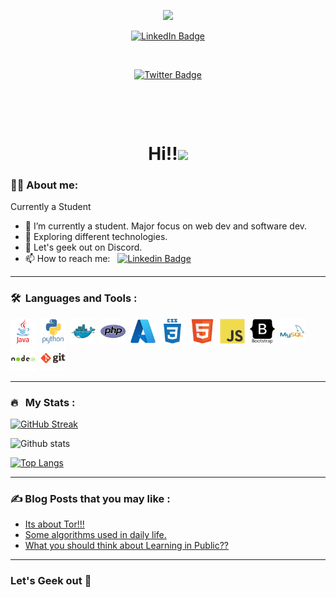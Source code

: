 <p align="center"><img src="https://media.giphy.com/media/L1R1tvI9svkIWwpVYr/giphy.gif"/></p>
<p align="center">
  <a href="https://www.linkedin.com/in/tausiq-samantaray" target="_blank">
    <img src="https://img.shields.io/badge/LinkedIn-blue?style=for-the-badge&logo=linkedin&logoColor=white" alt="LinkedIn Badge">
  </a>
</p>
<br>
<p align="center">
  <a href="https://www.twitter.com/tausiq2003" target="_blank">
    <img src="https://img.shields.io/badge/Twitter-blue?style=for-the-badge&logo=twitter&logoColor=white" alt="Twitter Badge">
  </a>
</p>
<br>
<p align="center">
  <img src="https://komarev.com/ghpvc/?username=tausiq2003&style=flat-square&color=blue" alt="">
</p>

<h1 align="center">Hi!!<img src="https://media.giphy.com/media/hvRJCLFzcasrR4ia7z/giphy.gif" width="40"></h1>

### :man_student:&nbsp;About me:
Currently a Student
- 🔭 I’m currently a student. Major focus on web dev and software dev.
- 🌱 Exploring different technologies.
- 👯 Let's geek out on Discord.
- 📫 How to reach me: &nbsp; [![Linkedin Badge](https://img.shields.io/badge/-tausiqsamantaray-blue?style=flat&logo=Linkedin&logoColor=white)](https://www.linkedin.com/in/tausiq-samantaray)

---

### 🛠 &nbsp;Languages and Tools :

<p>
<img src="https://github.com/devicons/devicon/blob/master/icons/java/java-original-wordmark.svg" title="Java" alt="Java" width="40" height="40"/>&nbsp;
<img src="https://github.com/devicons/devicon/blob/master/icons/python/python-original-wordmark.svg" title="Python" alt="Python" width="40" height="40"/>&nbsp;
<img src="https://github.com/devicons/devicon/blob/master/icons/docker/docker-original.svg" title="Docker" alt="Docker" width="40" height="40"/>&nbsp;
<img src="https://github.com/devicons/devicon/blob/master/icons/php/php-original.svg" title="PHP" alt="PHP" width="40" height="40"/>&nbsp;
<img src="https://github.com/devicons/devicon/blob/master/icons/azure/azure-original.svg" title="Azure" alt="Azure " width="40" height="40"/>&nbsp;
<img src="https://github.com/devicons/devicon/blob/master/icons/css3/css3-plain-wordmark.svg"  title="CSS3" alt="CSS" width="40" height="40"/>&nbsp;
<img src="https://github.com/devicons/devicon/blob/master/icons/html5/html5-original.svg" title="HTML5" alt="HTML" width="40" height="40"/>&nbsp;
<img src="https://github.com/devicons/devicon/blob/master/icons/javascript/javascript-original.svg" title="JavaScript" alt="JavaScript" width="40" height="40"/>&nbsp;
<img src="https://github.com/devicons/devicon/blob/master/icons/bootstrap/bootstrap-plain-wordmark.svg" title="BootStrap" alt="BootStrap" width="40" height="40"/>&nbsp;
<img src="https://github.com/devicons/devicon/blob/master/icons/mysql/mysql-original-wordmark.svg" title="MySQL"  alt="MySQL" width="40" height="40"/>&nbsp;
<img src="https://github.com/devicons/devicon/blob/master/icons/nodejs/nodejs-original-wordmark.svg" title="NodeJS" alt="NodeJS" width="40" height="40"/>&nbsp;
<img src="https://github.com/devicons/devicon/blob/master/icons/git/git-original-wordmark.svg" title="Git" **alt="Git" width="40" height="40"/>&nbsp;
</p>

---

### 🔥 &nbsp; My Stats :
[![GitHub Streak](http://github-readme-streak-stats.herokuapp.com?user=tausiq2003&theme=dark&background=000000)](https://git.io/streak-stats)

![Github stats](https://github-readme-stats.vercel.app/api?username=tausiq2003&show_icons=true&hide=contribs,prs&cache_seconds=86400&theme=codeSTACKr&count_private=true)

[![Top Langs](https://github-readme-stats.vercel.app/api/top-langs/?username=tausiq2003&layout=compact&theme=vision-friendly-dark)](https://github.com/anuraghazra/github-readme-stats)

---

### ✍️ Blog Posts that you may like :
- [Its about Tor!!!](https://www.showwcase.com/show/19294/its-about-tor)
- [Some algorithms used in daily life.](https://www.showwcase.com/show/18753/some-algorithms-used-in-daily-life)
- [What you should think about Learning in Public??](https://www.showwcase.com/show/19173/what-you-should-think-about-learning-in-public)

---

### Let's Geek out :handshake:

